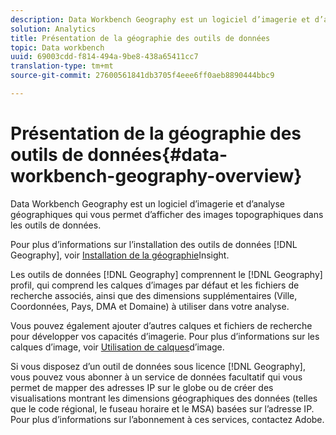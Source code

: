 ```yaml
---
description: Data Workbench Geography est un logiciel d’imagerie et d’analyse géographiques qui vous permet d’afficher des images topographiques dans les outils de données.
solution: Analytics
title: Présentation de la géographie des outils de données
topic: Data workbench
uuid: 69003cdd-f814-494a-9be8-438a65411cc7
translation-type: tm+mt
source-git-commit: 27600561841db3705f4eee6ff0aeb8890444bbc9

---
```



# Présentation de la géographie des outils de données{#data-workbench-geography-overview}

Data Workbench Geography est un logiciel d’imagerie et d’analyse géographiques qui vous permet d’afficher des images topographiques dans les outils de données.

Pour plus d’informations sur l’installation des outils de données [!DNL Geography], voir [Installation de la géographie](../../home/c-geo-oview/c-inst-geo/c-inst-geo.md)Insight.

Les outils de données [!DNL Geography] comprennent le [!DNL Geography] profil, qui comprend les calques d’images par défaut et les fichiers de recherche associés, ainsi que des dimensions supplémentaires (Ville, Coordonnées, Pays, DMA et Domaine) à utiliser dans votre analyse.

Vous pouvez également ajouter d’autres calques et fichiers de recherche pour développer vos capacités d’imagerie. Pour plus d’informations sur les calques d’image, voir [Utilisation de calques](https://docs.adobe.com/content/help/en/data-workbench/using/client/imagery-layers/c-ustd-img-layers.html)d’image.

Si vous disposez d’un outil de données sous licence [!DNL Geography], vous pouvez vous abonner à un service de données facultatif qui vous permet de mapper des adresses IP sur le globe ou de créer des visualisations montrant les dimensions géographiques des données (telles que le code régional, le fuseau horaire et le MSA) basées sur l’adresse IP. Pour plus d’informations sur l’abonnement à ces services, contactez Adobe.
